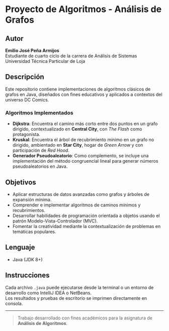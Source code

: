 # Proyecto de Algoritmos - Análisis de Grafos

## Autor
**Emilio José Peña Armijos**  
Estudiante de cuarto ciclo de la carrera de Análisis de Sistemas  
Universidad Técnica Particular de Loja

## Descripción
Este repositorio contiene implementaciones de algoritmos clásicos de grafos en Java, diseñados con fines educativos y aplicados a contextos del universo DC Comics.

### Algoritmos Implementados

- **Dijkstra**: Encuentra el camino más corto entre dos puntos en un grafo dirigido, contextualizado en **Central City**, con *The Flash* como protagonista.
- **Kruskal**: Encuentra el árbol de recubrimiento mínimo en un grafo no dirigido, ambientado en **Star City**, hogar de *Green Arrow* y con participación de *Red Hood*.
- **Generador Pseudoaleatorio**: Como complemento, se incluye una implementación del método congruencial lineal para generar números pseudoaleatorios en Java.

## Objetivos
- Aplicar estructuras de datos avanzadas como grafos y árboles de expansión mínima.
- Comprender e implementar algoritmos de caminos mínimos y recubrimientos.
- Desarrollar habilidades de programación orientada a objetos usando el patrón Modelo-Vista-Controlador (MVC).
- Fomentar la creatividad mediante la contextualización de problemas en temáticas populares.

## Lenguaje
- Java (JDK 8+)

## Instrucciones
Cada archivo `.java` puede ejecutarse desde la terminal o un entorno de desarrollo como IntelliJ IDEA o NetBeans.  
Los resultados y pruebas de escritorio se imprimen directamente en consola.

---

> Trabajo desarrollado con fines académicos para la asignatura de **Análisis de Algoritmos**.
